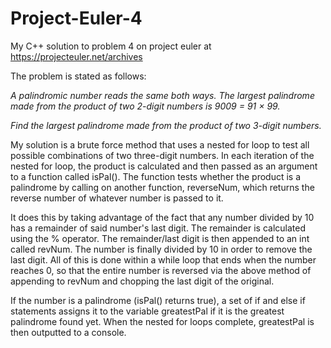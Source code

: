 # Project-Euler-4
My C++ solution to problem 4 on project euler at https://projecteuler.net/archives

The problem is stated as follows:

*A palindromic number reads the same both ways. The largest palindrome made from the product of two 2-digit numbers is 9009 = 91 × 99.*

*Find the largest palindrome made from the product of two 3-digit numbers.*


My solution is a brute force method that uses a nested for loop to test all
possible combinations of two three-digit numbers. In each iteration of the
nested for loop, the product is calculated and then passed as an argument to
a function called isPal(). The function tests whether the product is a 
palindrome by calling on another function, reverseNum, which returns the reverse
number of whatever number is passed to it. 

It does this by taking advantage of the
fact that any number divided by 10 has a remainder of said number's last digit.
The remainder is calculated using the % operator. The remainder/last digit is then
appended to an int called revNum. The number is finally divided by 10 in order to
remove the last digit. All of this is done within a while loop that ends when the 
number reaches 0, so that the entire number is reversed via the above method of 
appending to revNum and chopping the last digit of the original.

If the number is a palindrome (isPal() returns true), a set of if and else if 
statements assigns it to the variable greatestPal if it is the greatest palindrome 
found yet. When the nested for loops complete, greatestPal is then outputted to a console.
